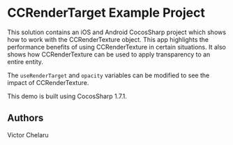 CCRenderTarget Example Project
================

This solution contains an iOS and Android CocosSharp project which shows how to work with the CCRenderTexture object. This app highlights the performance benefits of using CCRenderTexture in certain situations. It also shows how CCRenderTexture can be used to apply transparency to an entire entity.

The `useRenderTarget` and `opacity` variables can be modified to see the impact of CCRenderTexture.

This demo is built using CocosSharp 1.7.1.

Authors
-------
Victor Chelaru